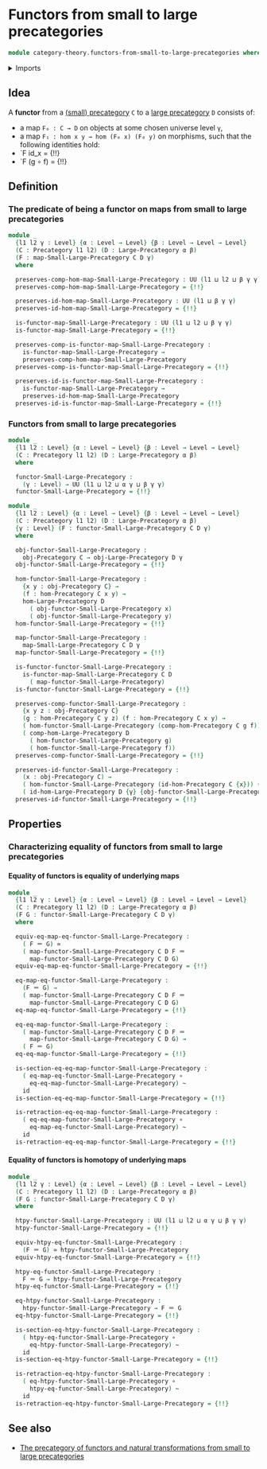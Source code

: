 # Functors from small to large precategories

```agda
module category-theory.functors-from-small-to-large-precategories where
```

<details><summary>Imports</summary>

```agda
open import category-theory.functors-precategories
open import category-theory.large-precategories
open import category-theory.maps-from-small-to-large-precategories
open import category-theory.precategories

open import foundation.cartesian-product-types
open import foundation.dependent-pair-types
open import foundation.equivalences
open import foundation.function-types
open import foundation.homotopies
open import foundation.identity-types
open import foundation.universe-levels
```

</details>

## Idea

A **functor** from a [(small) precategory](category-theory.precategories.md) `C`
to a [large precategory](category-theory.large-precategories.md) `D` consists
of:

- a map `F₀ : C → D` on objects at some chosen universe level `γ`,
- a map `F₁ : hom x y → hom (F₀ x) (F₀ y)` on morphisms, such that the following
  identities hold:
- `F id_x = {!!}
- `F (g ∘ f) = {!!}

## Definition

### The predicate of being a functor on maps from small to large precategories

```agda
module _
  {l1 l2 γ : Level} {α : Level → Level} {β : Level → Level → Level}
  (C : Precategory l1 l2) (D : Large-Precategory α β)
  (F : map-Small-Large-Precategory C D γ)
  where

  preserves-comp-hom-map-Small-Large-Precategory : UU (l1 ⊔ l2 ⊔ β γ γ)
  preserves-comp-hom-map-Small-Large-Precategory = {!!}

  preserves-id-hom-map-Small-Large-Precategory : UU (l1 ⊔ β γ γ)
  preserves-id-hom-map-Small-Large-Precategory = {!!}

  is-functor-map-Small-Large-Precategory : UU (l1 ⊔ l2 ⊔ β γ γ)
  is-functor-map-Small-Large-Precategory = {!!}

  preserves-comp-is-functor-map-Small-Large-Precategory :
    is-functor-map-Small-Large-Precategory →
    preserves-comp-hom-map-Small-Large-Precategory
  preserves-comp-is-functor-map-Small-Large-Precategory = {!!}

  preserves-id-is-functor-map-Small-Large-Precategory :
    is-functor-map-Small-Large-Precategory →
    preserves-id-hom-map-Small-Large-Precategory
  preserves-id-is-functor-map-Small-Large-Precategory = {!!}
```

### Functors from small to large precategories

```agda
module _
  {l1 l2 : Level} {α : Level → Level} {β : Level → Level → Level}
  (C : Precategory l1 l2) (D : Large-Precategory α β)
  where

  functor-Small-Large-Precategory :
    (γ : Level) → UU (l1 ⊔ l2 ⊔ α γ ⊔ β γ γ)
  functor-Small-Large-Precategory = {!!}

module _
  {l1 l2 : Level} {α : Level → Level} {β : Level → Level → Level}
  (C : Precategory l1 l2) (D : Large-Precategory α β)
  {γ : Level} (F : functor-Small-Large-Precategory C D γ)
  where

  obj-functor-Small-Large-Precategory :
    obj-Precategory C → obj-Large-Precategory D γ
  obj-functor-Small-Large-Precategory = {!!}

  hom-functor-Small-Large-Precategory :
    {x y : obj-Precategory C} →
    (f : hom-Precategory C x y) →
    hom-Large-Precategory D
      ( obj-functor-Small-Large-Precategory x)
      ( obj-functor-Small-Large-Precategory y)
  hom-functor-Small-Large-Precategory = {!!}

  map-functor-Small-Large-Precategory :
    map-Small-Large-Precategory C D γ
  map-functor-Small-Large-Precategory = {!!}

  is-functor-functor-Small-Large-Precategory :
    is-functor-map-Small-Large-Precategory C D
      ( map-functor-Small-Large-Precategory)
  is-functor-functor-Small-Large-Precategory = {!!}

  preserves-comp-functor-Small-Large-Precategory :
    {x y z : obj-Precategory C}
    (g : hom-Precategory C y z) (f : hom-Precategory C x y) →
    ( hom-functor-Small-Large-Precategory (comp-hom-Precategory C g f)) ＝
    ( comp-hom-Large-Precategory D
      ( hom-functor-Small-Large-Precategory g)
      ( hom-functor-Small-Large-Precategory f))
  preserves-comp-functor-Small-Large-Precategory = {!!}

  preserves-id-functor-Small-Large-Precategory :
    (x : obj-Precategory C) →
    ( hom-functor-Small-Large-Precategory (id-hom-Precategory C {x})) ＝
    ( id-hom-Large-Precategory D {γ} {obj-functor-Small-Large-Precategory x})
  preserves-id-functor-Small-Large-Precategory = {!!}
```

## Properties

### Characterizing equality of functors from small to large precategories

#### Equality of functors is equality of underlying maps

```agda
module _
  {l1 l2 γ : Level} {α : Level → Level} {β : Level → Level → Level}
  (C : Precategory l1 l2) (D : Large-Precategory α β)
  (F G : functor-Small-Large-Precategory C D γ)
  where

  equiv-eq-map-eq-functor-Small-Large-Precategory :
    ( F ＝ G) ≃
    ( map-functor-Small-Large-Precategory C D F ＝
      map-functor-Small-Large-Precategory C D G)
  equiv-eq-map-eq-functor-Small-Large-Precategory = {!!}

  eq-map-eq-functor-Small-Large-Precategory :
    (F ＝ G) →
    ( map-functor-Small-Large-Precategory C D F ＝
      map-functor-Small-Large-Precategory C D G)
  eq-map-eq-functor-Small-Large-Precategory = {!!}

  eq-eq-map-functor-Small-Large-Precategory :
    ( map-functor-Small-Large-Precategory C D F ＝
      map-functor-Small-Large-Precategory C D G) →
    ( F ＝ G)
  eq-eq-map-functor-Small-Large-Precategory = {!!}

  is-section-eq-eq-map-functor-Small-Large-Precategory :
    ( eq-map-eq-functor-Small-Large-Precategory ∘
      eq-eq-map-functor-Small-Large-Precategory) ~
    id
  is-section-eq-eq-map-functor-Small-Large-Precategory = {!!}

  is-retraction-eq-eq-map-functor-Small-Large-Precategory :
    ( eq-eq-map-functor-Small-Large-Precategory ∘
      eq-map-eq-functor-Small-Large-Precategory) ~
    id
  is-retraction-eq-eq-map-functor-Small-Large-Precategory = {!!}
```

#### Equality of functors is homotopy of underlying maps

```agda
module _
  {l1 l2 γ : Level} {α : Level → Level} {β : Level → Level → Level}
  (C : Precategory l1 l2) (D : Large-Precategory α β)
  (F G : functor-Small-Large-Precategory C D γ)
  where

  htpy-functor-Small-Large-Precategory : UU (l1 ⊔ l2 ⊔ α γ ⊔ β γ γ)
  htpy-functor-Small-Large-Precategory = {!!}

  equiv-htpy-eq-functor-Small-Large-Precategory :
    (F ＝ G) ≃ htpy-functor-Small-Large-Precategory
  equiv-htpy-eq-functor-Small-Large-Precategory = {!!}

  htpy-eq-functor-Small-Large-Precategory :
    F ＝ G → htpy-functor-Small-Large-Precategory
  htpy-eq-functor-Small-Large-Precategory = {!!}

  eq-htpy-functor-Small-Large-Precategory :
    htpy-functor-Small-Large-Precategory → F ＝ G
  eq-htpy-functor-Small-Large-Precategory = {!!}

  is-section-eq-htpy-functor-Small-Large-Precategory :
    ( htpy-eq-functor-Small-Large-Precategory ∘
      eq-htpy-functor-Small-Large-Precategory) ~
    id
  is-section-eq-htpy-functor-Small-Large-Precategory = {!!}

  is-retraction-eq-htpy-functor-Small-Large-Precategory :
    ( eq-htpy-functor-Small-Large-Precategory ∘
      htpy-eq-functor-Small-Large-Precategory) ~
    id
  is-retraction-eq-htpy-functor-Small-Large-Precategory = {!!}
```

## See also

- [The precategory of functors and natural transformations from small to large precategories](category-theory.precategory-of-functors-from-small-to-large-precategories.md)
